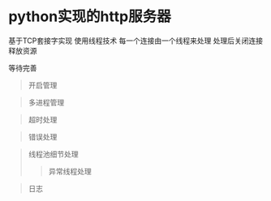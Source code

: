 # python实现的http服务器

基于TCP套接字实现
使用线程技术 每一个连接由一个线程来处理 处理后关闭连接释放资源

等待完善
> 开启管理

> 多进程管理

> 超时处理

> 错误处理

> 线程池细节处理
>> 异常线程处理

> 日志